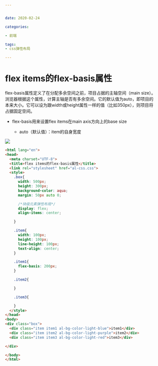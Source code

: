 ```yaml
---


date: 2020-02-24

categories:

- 前端

tags:
- css弹性布局

---
```


# flex items的flex-basis属性

flex-basis属性定义了在分配多余空间之前，项目占据的主轴空间（main size）。浏览器根据这个属性，计算主轴是否有多余空间。它的默认值为auto，即项目的本来大小。它可以设为跟width或height属性一样的值（比如350px），则项目将占据固定空间。

- flex-basis用来设置flex items在main axis方向上的base size

   - auto（默认值）：item的自身宽度

![](https://alanlee-image-bed.oss-cn-shenzhen.aliyuncs.com/note_images/20200214090815-124724.png#alt=20200214090803-83446)

```html
<html lang="en">
<head>
  <meta charset="UTF-8">
  <title>flex items的flex-basis属性</title>
  <link rel="stylesheet" href="al-css.css">
  <style>
    .box{
      width: 500px;
      height: 300px;
      background-color: aqua;
      margin: 50px auto 0;

      /*块级元素弹性布局*/
      display: flex;
      align-items: center;

    }

    .item{
      width: 100px;
      height: 100px;
      line-height: 100px;
      text-align: center;
    }

    .item1{
      flex-basis: 200px;
    }

    .item2{

    }

    .item3{

    }
  </style>
</head>
<body>
<div class="box">
  <div class="item item1 al-bg-color-light-blue">item1</div>
  <div class="item item2 al-bg-color-light-purple">item2</div>
  <div class="item item3 al-bg-color-light-red">item3</div>

</div>

</body>
</html>
```
